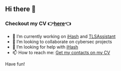 ## Hi there 👋

<!--
**matteounitn/matteounitn** is a ✨ _special_ ✨ repository because its `README.md` (this file) appears on your GitHub profile.

Here are some ideas to get you started:


-->
### Checkout my CV 👉[here](https://matteounitn.github.io)👈
- 🔭 I’m currently working on [iHash](https://github.com/matteounitn/iHash) and [TLSAssistant](https://github.com/stfbk/tlsassistant/)
- 👯 I’m looking to collaborate on cybersec projects
- 🤔 I’m looking for help with [iHash](https://github.com/matteounitn/iHash)
- 📫 How to reach me: [Get my contacts on my CV](matteounitn.github.io)

Have fun!
